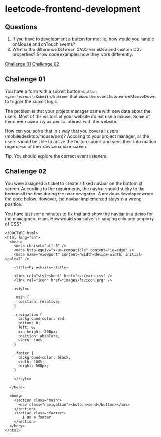 # leetcode-frontend-development

## Questions

1. If you have to development a button for mobile, how would you handle onMouse and onTouch events? 
2. What is the difference between SASS variables and custom CSS properties? Show code examples how they work differently.

[Challenge 01](#Challenge-01)
[Challenge 02](#Challenge-02)

## Challenge 01

You have a form with a submit button `<button type="submit">Submit</button>` that uses the event listener onMouseDown to trigger the submit logic.

The problem is that your project manager came with new data about the users. Most of the visitors of your website do not use a mouse. 
Some of them even use a stylus pen to interact with the website. 

How can you solve that in a way that you cover all users (mobile/desktop/mouse/pen)? 
Accoring to your project manager, all the users should be able to active the button submit and send their information regardless of their device or size screen.

Tip: You should explore the correct event listeners.

## Challenge 02

You were assigned a ticket to create a fixed navbar on the bottom of screen. According to the requirments, the navbar should sticky to the bottom all the time during the user navigaton.
A previous developer wrote the code below. However, the navbar implemented stays in a wrong position. 

You have just some minutes to fix that and show the navbar in a demo for the managment team.  How would you solve it changing only one property of CSS?

```
<!DOCTYPE html>
<html lang="en">
  <head>
    <meta charset="utf-8" />
    <meta http-equiv="x-ua-compatible" content="ie=edge" />
    <meta name="viewport" content="width=device-width, initial-scale=1" />

    <title>My website</title>

    <link rel="stylesheet" href="css/main.css" />
    <link rel="icon" href="images/favicon.png" />

    <style>

    .main {
      position: relative;
    }

    .navigation {
      background-color: red;
      bottom: 0;
      left: 0;
      min-height: 300px;
      position: absolute,
      width: 100%;
    }

    .footer {
      background-color: black;
      width: 100%;
      height: 500px;
    }

    </style>

  </head>

  <body>
    <section class="main">
      <nav class="navigation"><button>send</button></nav>
    </section>
    <section class="footer">
        I am a footer
    </section>
  </body>
</html>


```






